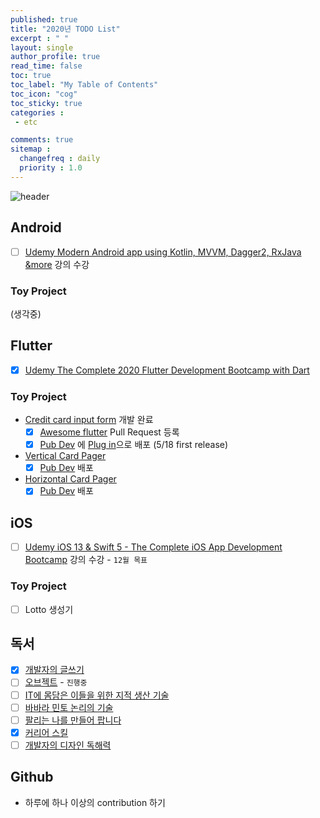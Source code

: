 ```yaml
---
published: true
title: "2020년 TODO List"
excerpt : " "
layout: single
author_profile: true
read_time: false
toc: true
toc_label: "My Table of Contents"
toc_icon: "cog"
toc_sticky: true
categories :
 - etc

comments: true
sitemap :
  changefreq : daily
  priority : 1.0
---
```


![header](https://cdn.uc.assets.prezly.com/aa52ef59-e60a-4bde-ba5e-b3222f096a14/-/resize/1200x/-/format/auto/)

## Android

- [ ] [Udemy Modern Android app using Kotlin, MVVM, Dagger2, RxJava &more](https://www.udemy.com/course/modernandroid/) 강의 수강

### Toy Project

(생각중)

## Flutter

- [x] [Udemy The Complete 2020 Flutter Development Bootcamp with Dart](https://www.udemy.com/course/flutter-bootcamp-with-dart/learn/lecture/17103128#overview)

### Toy Project

- [Credit card input form](https://github.com/Origogi/Flutter-Credit-Card-Input) 개발 완료
  - [x] [Awesome flutter](https://github.com/Solido/awesome-flutter) Pull Request 등록
  - [x] [Pub Dev](https://pub.dev/) 에 [Plug in](https://pub.dev/packages/credit_card_input_form)으로 배포 (5/18 first release)
- [Vertical Card Pager](https://github.com/Origogi/Vertical_Card_Pager)
  - [x] [Pub Dev](https://pub.dev/packages/vertical_card_pager) 배포
- [Horizontal Card Pager](https://github.com/Origogi/Horizontal_Card_Pager)
  - [x] [Pub Dev](https://pub.dev/packages/horizontal_card_pager) 배포

## iOS

- [ ] [Udemy iOS 13 & Swift 5 - The Complete iOS App Development Bootcamp](https://www.udemy.com/course/ios-13-app-development-bootcamp/) 강의 수강 - `12월 목표`

### Toy Project

- [ ] Lotto 생성기

## 독서

- [x] [개발자의 글쓰기](http://www.yes24.com/Product/Goods/79378905)
- [ ] [오브젝트](http://book.interpark.com/product/BookDisplay.do?_method=detail&sc.prdNo=308716476&gclid=CjwKCAiA-vLyBRBWEiwAzOkGVG6zQkjDQAGgTXRGnDMSfSyPE5Q82s5oluWbmAwg_0bG-pkAYxK1KhoCkeYQAvD_BwE) - `진행중`
- [ ] [IT에 몸담은 이들을 위한 지적 생산 기술](http://www.yes24.com/Product/Goods/79652283)
- [ ] [바바라 민토 논리의 기술](http://www.yes24.com/Product/Goods/77671422)
- [ ] [팔리는 나를 만들어 팝니다](https://www.aladin.co.kr/shop/wproduct.aspx?ItemId=232019927)
- [x] [커리어 스킬](http://www.yes24.com/Product/Goods/71829578)
- [ ] [개발자의 디자인 독해력](https://m.search.daum.net/kakao?w=bookpage&bookId=5264255&tab=introduction&DA=LB0&q=%EA%B0%9C%EB%B0%9C%EC%9E%90%EC%9D%98%20%EB%94%94%EC%9E%90%EC%9D%B8%20%EB%8F%85%ED%95%B4%EB%A0%A5)

## Github

- 하루에 하나 이상의 contribution 하기

